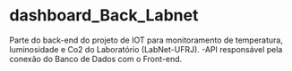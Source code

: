 # dashboard_Back_Labnet
Parte do back-end do projeto de IOT para monitoramento de temperatura, luminosidade e Co2 do Laboratório (LabNet-UFRJ).
-API responsável pela conexão do Banco de Dados com o Front-end.
